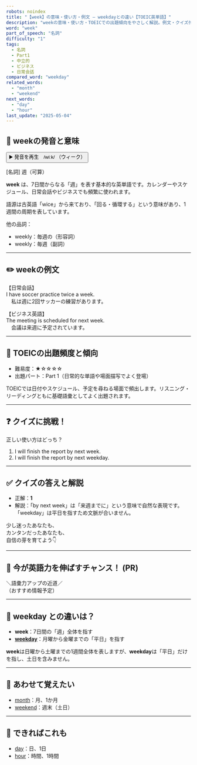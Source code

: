 ```yaml
---
robots: noindex
title: "【week】の意味・使い方・例文 ― weekdayとの違い【TOEIC英単語】"
description: "weekの意味・使い方・TOEICでの出題傾向をやさしく解説。例文・クイズ付きでweekdayとの違いもわかりやすく学べます。"
word: "week"
part_of_speech: "名詞"
difficulty: "1"
tags:
  - 名詞
  - Part1
  - 中立的
  - ビジネス
  - 日常会話
compared_word: "weekday"
related_words:
  - "month"
  - "weekend"
next_words:
  - "day"
  - "hour"
last_update: "2025-05-04"
---
```


## 🔰 weekの発音と意味

<button class="play-audio" onclick="playTTS('week')">
  <span class="play-audio-main">
    ▶️ 発音を再生　/wiːk/
  </span>
  <span class="play-audio-sub">
    （ウィーク）
  </span>
</button>

[名詞] 週（可算）

**week** は、7日間からなる「週」を表す基本的な英単語です。カレンダーやスケジュール、日常会話やビジネスでも頻繁に使われます。

語源は古英語「wice」から来ており、「回る・循環する」という意味があり、1週間の周期を表しています。

他の品詞：  
- weekly：毎週の（形容詞）
- weekly：毎週（副詞）

---

## ✏️ weekの例文

【日常会話】  
I have soccer practice twice a week.  
　私は週に2回サッカーの練習があります。

【ビジネス英語】  
The meeting is scheduled for next week.  
　会議は来週に予定されています。

---

## 🎯 TOEICの出題頻度と傾向

- 難易度：★☆☆☆☆
- 出題パート：Part 1（日常的な単語や場面描写でよく登場）

TOEICでは日付やスケジュール、予定を尋ねる場面で頻出します。リスニング・リーディングともに基礎語彙としてよく出題されます。

---

## ❓ クイズに挑戦！

正しい使い方はどっち？

1. I will finish the report by next week.  
2. I will finish the report by next weekday.

---

## ✅ クイズの答えと解説

- 正解：**1**
- 解説：「by next week」は「来週までに」という意味で自然な表現です。「weekday」は平日を指すため文脈が合いません。

少し迷ったあなたも、  
カンタンだったあなたも、  
自信の芽を育てよう👇️

---

## 🚀 今が英語力を伸ばすチャンス！ (PR)

<div class="info-center">
＼語彙力アップの近道／<br>  
（おすすめ情報予定）
</div>

---

## 🤔  weekday との違いは？

- **week**：7日間の「週」全体を指す
- **[weekday](/weekday)**：月曜から金曜までの「平日」を指す

**week**は日曜から土曜までの1週間全体を表しますが、**weekday**は「平日」だけを指し、土日を含みません。

---

## 🧩 あわせて覚えたい

- [month](/month)：月、1か月
- [weekend](/weekend)：週末（土日）

---

## 📖 できればこれも

- [day](/day)：日、1日
- [hour](/hour)：時間、1時間

<!-- cvid: aid16_bid48 -->
